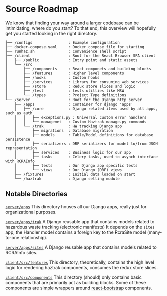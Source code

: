 # Source Roadmap

We know that finding your way around a larger codebase can be intimidating, where do you
start?
To that end, this overview will hopefully get you started looking in the right
directory.

```
├── /configs                : Example configuration
├── docker-compose.yaml     : Docker compose file for starting
├── runhaz.sh               : Convenience shell script
├── /client                 : Root for the React Browser SPA client
│   ├── /public             : Entry point and static assets
│   └── /src
│       ├── /components     : React componets and building blocks
│       ├── /features       : Higher level components
│       ├── /hooks          : Custon hooks
│       ├── /services       : Library for consuming web services
│       ├── /store          : Redux store slices and logic
│       ├── /test           : tests utilties like MSW
│       └── /types          : Project Type definitions
└── /server                 : Root for the Django http server
    ├── /apps               : Container for django 'apps'
    │   ├── /core           : Django related items used by all apps, such as auth
    │   │   ├── exceptions.py : Universal custom error handlers
    │   │   └── managemet   : Custom Haztrak manage.py commands
    │   └── /trak           : HW tracking Django app
    │       ├── migrations  : Database migration
    │       ├── models      : Table/Model definitions for database persistence
    │       ├── serializers : DRF serializers for model to/from JSON representation
    │       ├── services    : Business logic for our app
    │       ├── tasks       : Celery tasks, used to asynch interface with RCRAInfo
    │       ├── tests       : Our Django app specific tests
    │       └── views       : Our Django (DRF) views
    ├── /fixtures           : Initial data loaded on start
    └── /haztrak            : Django setting module
```

## Notable Directories

[`server/apps`](https://github.com/USEPA/haztrak/tree/main/server/apps/trak)
This directory houses all our Django apps, really just for organizational purposes.

[`server/apps/trak`](https://github.com/USEPA/haztrak/tree/main/server/apps/trak)
A Django reusable app that contains models related to hazardous waste tracking (electronic manifests)
It depends on the `sites` app, the Handler model contains a foreign key to the RcraSite model (many-to-one relationship).

[`server/apps/sites`](https://github.com/USEPA/haztrak/tree/main/server/apps/trak)
A Django reusable app that contains models related to RCRAInfo sites.

[`client/src/features`](https://github.com/USEPA/haztrak/tree/main/client/src/features)
This directory, theoretically, contains the high level logic for
rendering haztrak components, consumes the redux store slices.

[`client/src/components`](https://github.com/USEPA/haztrak/tree/main/client/src/components)
This directory (should) only contains basic components that are
primarily act as building blocks. Some of these components are
simple wrappers around [react-bootstrap](https://react-bootstrap.github.io/) components.
